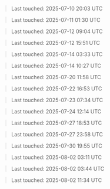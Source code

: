 
> Last touched: 2025-07-10 20:03 UTC

> Last touched: 2025-07-11 01:30 UTC

> Last touched: 2025-07-12 09:04 UTC

> Last touched: 2025-07-12 15:51 UTC

> Last touched: 2025-07-14 03:33 UTC

> Last touched: 2025-07-14 10:27 UTC

> Last touched: 2025-07-20 11:58 UTC

> Last touched: 2025-07-22 16:53 UTC

> Last touched: 2025-07-23 07:34 UTC

> Last touched: 2025-07-24 12:14 UTC

> Last touched: 2025-07-27 18:53 UTC

> Last touched: 2025-07-27 23:58 UTC

> Last touched: 2025-07-30 19:55 UTC

> Last touched: 2025-08-02 03:11 UTC

> Last touched: 2025-08-02 03:44 UTC

> Last touched: 2025-08-02 11:34 UTC
